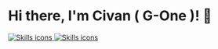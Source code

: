 # Hi there, I'm Civan ( G-One )! 👋


<a href="https://skillicons.dev">
  <img src="https://skillicons.dev/icons?i=apple,python,aws,bash,bootstrap,css,javascript,c#" alt="Skills icons" />
</a>

<a href="https://skillicons.dev">
  <img src="https://skillicons.dev/icons?i=cs,azure,cpp,cloudflare,d3,dotnet,gcp,git,github,htmx,java,jquery,kubernetes,mongodb,nodejs" alt="Skills icons" />
</a>


